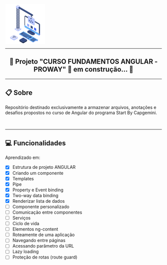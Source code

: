 <img align="center" alt="Aplicação em construção" src="./src/assets/README/LogoBuilding-icon.png">

---

<h2 align="center">🚧 Projeto "CURSO FUNDAMENTOS ANGULAR - PROWAY" 🚀 em construção... 🚧</h2>


---

<!-- Descrição incial do projeto -->
## 📋 Sobre 
Repositório destinado exclusivamente a armazenar arquivos, anotações e desafios propostos no curso de Angular do programa Start By Capgemini. 
 
<br>

---

<!-- Marcar as funcionalidades já desenvolvidas durante a evolução dos commits -->
## 💻 Funcionalidades 
Aprendizado em:
- [X] Estrutura de projeto ANGULAR
- [X] Criando um componente
- [X] Templates
- [X] Pipe
- [X] Property e Event binding
- [x] Two-way data binding
- [X] Renderizar lista de dados
- [ ] Componente personalizado
- [ ] Comunicação entre componentes
- [ ] Serviços
- [ ] Ciclo de vida
- [ ] Elementos ng-content
- [ ] Roteamente de uma aplicação
- [ ] Navegando entre páginas
- [ ] Acessando parâmetro da URL
- [ ] Lazy loading
- [ ] Proteção de rotas (route guard)